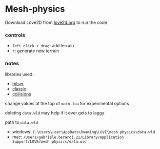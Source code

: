 # Mesh-physics
  Download Löve2D from [love2d.org](https://love2d.org) to run the code
### controls
- ``left_click + drag``: add terrain
- ``r``: generate new terrain

### notes
libraries used:
- [bitser](https://github.com/gvx/bitser)
- [classic](https://github.com/rxi/classic)
- [collisions](https://2dengine.com/?p=intersections)

change values at the top of ``main.lua`` for experimental options

deleting ``data.wld`` may help if it ever gets to laggy

path to ``data.wld``
- windows: ``C:\Users\user\AppData\Roaming\LOVE\mesh physics\data.wld``
- mac: ``/Users/gabriele.berardi.21/Library/Application Support/LOVE/mesh physics/data.wld``
